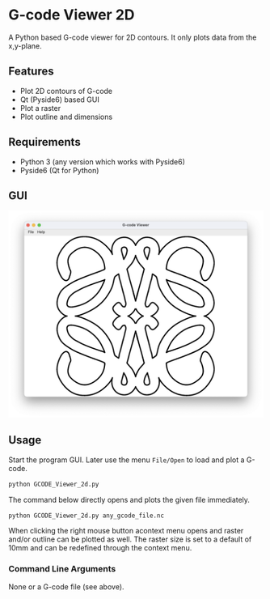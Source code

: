 # G-code Viewer 2D
A Python based G-code viewer for 2D contours. It only plots data from the x,y-plane.

## Features

- Plot 2D contours of G-code
- Qt (Pyside6) based GUI
- Plot a raster
- Plot outline and dimensions

## Requirements

- Python 3 (any version which works with Pyside6)
- Pyside6 (Qt for Python)

## GUI

![Image](Images/GCODE_Viewer_2D.png)


## Usage

Start the program GUI. Later use the menu ```File/Open``` to load and plot a G-code.

```sh
python GCODE_Viewer_2d.py
```

The command below directly opens and plots the given file immediately.

```sh
python GCODE_Viewer_2d.py any_gcode_file.nc
```

When clicking the right mouse button acontext menu opens and raster and/or outline can be plotted as well. The raster size is set to a default of 10mm and can be redefined through the context menu.

### Command Line Arguments

None or a G-code file (see above).